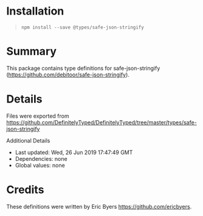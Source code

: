 # Installation
> `npm install --save @types/safe-json-stringify`

# Summary
This package contains type definitions for safe-json-stringify (https://github.com/debitoor/safe-json-stringify).

# Details
Files were exported from https://github.com/DefinitelyTyped/DefinitelyTyped/tree/master/types/safe-json-stringify

Additional Details
 * Last updated: Wed, 26 Jun 2019 17:47:49 GMT
 * Dependencies: none
 * Global values: none

# Credits
These definitions were written by Eric Byers <https://github.com/ericbyers>.
